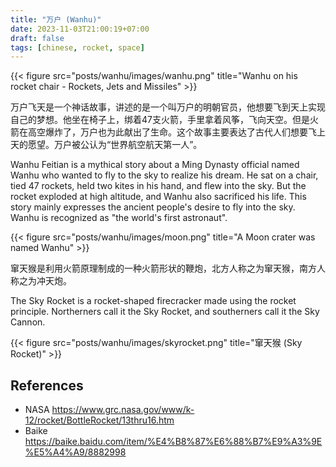 ```yaml
---
title: "万户 (Wanhu)"
date: 2023-11-03T21:00:19+07:00
draft: false
tags: [chinese, rocket, space]
---
```


{{< figure src="posts/wanhu/images/wanhu.png" title="Wanhu on his rocket chair - Rockets, Jets and Missiles" >}}

万户飞天是一个神话故事，讲述的是一个叫万户的明朝官员，他想要飞到天上实现自己的梦想。他坐在椅子上，绑着47支火箭，手里拿着风筝，飞向天空。但是火箭在高空爆炸了，万户也为此献出了生命。这个故事主要表达了古代人们想要飞上天的愿望。万户被公认为“世界航空航天第一人”。

Wanhu Feitian is a mythical story about a Ming Dynasty official named Wanhu who wanted to fly to the sky to realize his dream. He sat on a chair, tied 47 rockets, held two kites in his hand, and flew into the sky. But the rocket exploded at high altitude, and Wanhu also sacrificed his life. This story mainly expresses the ancient people's desire to fly into the sky. Wanhu is recognized as "the world's first astronaut".

{{< figure src="posts/wanhu/images/moon.png" title="A Moon crater was named Wanhu" >}}

窜天猴是利用火箭原理制成的一种火箭形状的鞭炮，北方人称之为窜天猴，南方人称之为冲天炮。

The Sky Rocket is a rocket-shaped firecracker made using the rocket principle. Northerners call it the Sky Rocket, and southerners call it the Sky Cannon.

{{< figure src="posts/wanhu/images/skyrocket.png" title="窜天猴 (Sky Rocket)" >}}

## References
- NASA https://www.grc.nasa.gov/www/k-12/rocket/BottleRocket/13thru16.htm
- Baike https://baike.baidu.com/item/%E4%B8%87%E6%88%B7%E9%A3%9E%E5%A4%A9/8882998